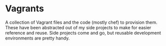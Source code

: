 # Vagrants

A collection of Vagrant files and the code (mostly chef) to provision them.  These have
been abstracted out of my side projects to make for easier reference and reuse.  Side projects
come and go, but reusable development environments are pretty handy.
